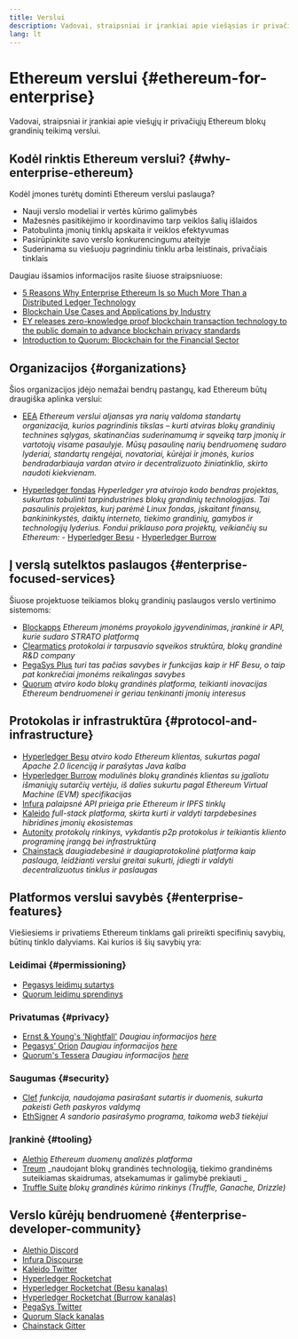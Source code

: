 ```yaml
---
title: Verslui
description: Vadovai, straipsniai ir įrankiai apie viešąsias ir privačiąsias Ethereum blokų grandines verslui
lang: lt
---
```


# Ethereum verslui {#ethereum-for-enterprise}

<FeaturedText>Vadovai, straipsniai ir įrankiai apie viešųjų ir privačiųjų Ethereum blokų grandinių teikimą verslui.</FeaturedText>

## Kodėl rinktis Ethereum verslui? {#why-enterprise-ethereum}

Kodėl įmones turėtų dominti Ethereum verslui paslauga?

- Nauji verslo modeliai ir vertės kūrimo galimybės
- Mažesnės pasitikėjimo ir koordinavimo tarp veiklos šalių išlaidos
- Patobulinta įmonių tinklų apskaita ir veiklos efektyvumas
- Pasirūpinkite savo verslo konkurencingumu ateityje
- Suderinama su viešuoju pagrindiniu tinklu arba leistinais, privačiais tinklais

Daugiau išsamios informacijos rasite šiuose straipsniuose:

- [5 Reasons Why Enterprise Ethereum Is so Much More Than a Distributed Ledger Technology](https://media.consensys.net/5-reasons-why-enterprise-ethereum-is-so-much-more-than-a-distributed-ledger-technology-c9a89db82cb5)
- [Blockchain Use Cases and Applications by Industry](https://media.consensys.net/enterprise-ethereum-blockchain-use-cases-and-applications-by-industry-3914d1210049)
- [EY releases zero-knowledge proof blockchain transaction technology to the public domain to advance blockchain privacy standards](https://www.ey.com/en_gl/news/2019/04/ey-releases-zero-knowledge-proof-blockchain-transaction-technology-to-the-public-domain-to-advance-blockchain-privacy-standards)
- [Introduction to Quorum: Blockchain for the Financial Sector](https://medium.com/blockchain-at-berkeley/introduction-to-quorum-blockchain-for-the-financial-sector-58813f84e88c)

## Organizacijos {#organizations}

Šios organizacijos įdėjo nemažai bendrų pastangų, kad Ethereum būtų draugiška aplinka verslui:

- [EEA](https://entethalliance.org/) _Ethereum verslui aljansas yra narių valdoma standartų organizacija, kurios pagrindinis tikslas – kurti atviras blokų grandinių technines sąlygas, skatinančias suderinamumą ir sąveiką tarp įmonių ir vartotojų visame pasaulyje. Mūsų pasaulinę narių bendruomenę sudaro lyderiai, standartų rengėjai, novatoriai, kūrėjai ir įmonės, kurios bendradarbiauja vardan atviro ir decentralizuoto žiniatinklio, skirto naudoti kiekvienam._

- [Hyperledger fondas](https://hyperledger.org) _Hyperledger yra atvirojo kodo bendras projektas, sukurtas tobulinti tarpindustrines blokų grandinių technologijas. Tai pasaulinis projektas, kurį parėmė Linux fondas, įskaitant finansų, bankininkystės, daiktų interneto, tiekimo grandinių, gamybos ir technologijų lyderius._ _Fondui priklauso pora projektų, veikiančių su Ethereum:_ - [Hyperledger Besu](https://www.hyperledger.org/blog/2019/08/29/announcing-hyperledger-besu) - [Hyperledger Burrow](https://www.hyperledger.org/projects/hyperledger-burrow)

## Į verslą sutelktos paslaugos {#enterprise-focused-services}

Šiuose projektuose teikiamos blokų grandinių paslaugos verslo vertinimo sistemoms:

- [Blockapps](https://blockapps.net/) _Ethereum įmonėms proyokolo įgyvendinimas, įrankinė ir API, kurie sudaro STRATO platformą_
- [Clearmatics](https://www.clearmatics.com/about) _protokolai ir tarpusavio sąveikos struktūra, blokų grandinė R&D company_
- [PegaSys Plus](https://pegasys.tech/enterprise/) _turi tas pačias savybes ir funkcijas kaip ir HF Besu, o taip pat konkrečiai įmonėms reikalingas savybes_
- [Quorum](https://www.goquorum.com/) _atviro kodo blokų grandinės platforma, teikianti inovacijas Ethereum bendruomenei ir geriau tenkinanti įmonių interesus_

## Protokolas ir infrastruktūra {#protocol-and-infrastructure}

- [Hyperledger Besu](https://www.hyperledger.org/projects/besu) _atviro kodo Ethereum klientas, sukurtas pagal Apache 2.0 licenciją ir parašytas Java kalba_
- [Hyperledger Burrow](https://www.hyperledger.org/projects/hyperledger-burrow) _modulinės blokų grandinės klientas su įgaliotu išmaniųjų sutarčių vertėju, iš dalies sukurtu pagal Ethereum Virtual Machine (EVM) specifikacijas_
- [Infura](https://infura.io/) _palaipsnė API prieiga prie Ethereum ir IPFS tinklų_
- [Kaleido](https://kaleido.io/) _full-stack platforma, skirta kurti ir valdyti tarpdebesines hibridines įmonių ekosistemas_
- [Autonity](https://www.clearmatics.com/about/) _protokolų rinkinys, vykdantis p2p protokolus ir teikiantis kliento programinę įrangą bei infrastruktūrą_
- [Chainstack](https://chainstack.com/) _daugiadebesinė ir daugiaprotokolinė platforma kaip paslauga, leidžianti verslui greitai sukurti, įdiegti ir valdyti decentralizuotus tinklus ir paslaugas_

## Platformos verslui savybės {#enterprise-features}

Viešiesiems ir privatiems Ethereum tinklams gali prireikti specifinių savybių, būtinų tinklo dalyviams. Kai kurios iš šių savybių yra:

### Leidimai {#permissioning}

- [Pegasys leidimų sutartys](https://github.com/PegaSysEng/permissioning-smart-contracts)
- [Quorum leidimų sprendinys](https://github.com/jpmorganchase/quorum/wiki/Security)

### Privatumas {#privacy}

- [Ernst & Young's ‘Nightfall'](https://github.com/EYBlockchain/nightfall) _Daugiau informacijos [here](https://bravenewcoin.com/insights/ernst-and-young-rolls-out-'nightfall-to-enable-private-transactions-on)_
- [Pegasys' Orion](https://docs.pantheon.pegasys.tech/en/stable/Concepts/Privacy/Privacy-Overview/) _Daugiau informacijos [here](https://pegasys.tech/privacy-in-pantheon-how-it-works-and-why-your-enterprise-should-care/)_
- [Quorum's Tessera](https://docs.goquorum.com/en/latest/Privacy/Tessera/Tessera/) _Daugiau informacijos [here](https://github.com/jpmorganchase/tessera/wiki/How-Tessera-works)_

### Saugumas {#security}

- [Clef](https://geth.ethereum.org/docs/clef/tutorial) _funkcija, naudojama pasirašant sutartis ir duomenis, sukurta pakeisti Geth paskyros valdymą_
- [EthSigner](https://github.com/ConsenSys/ethsigner) _A sandorio pasirašymo programa, taikoma web3 tiekėjui_

### Įrankinė {#tooling}

- [Alethio](https://explorer.aleth.io/) _Ethereum duomenų analizės platforma_
- [Treum](https://treum.io/) _naudojant blokų grandinės technologiją, tiekimo grandinėms suteikiamas skaidrumas, atsekamumas ir galimybė prekiauti _
- [Truffle Suite](https://trufflesuite.com) _blokų grandinės kūrimo rinkinys (Truffle, Ganache, Drizzle)_

## Verslo kūrėjų bendruomenė {#enterprise-developer-community}

- [Alethio Discord](https://discord.gg/d2t8NuU)
- [Infura Discourse](https://community.infura.io/)
- [Kaleido Twitter](https://twitter.com/Kaleido_io)
- [Hyperledger Rocketchat](https://chat.hyperledger.org/)
- [Hyperledger Rocketchat (Besu kanalas)](https://chat.hyperledger.org/channel/besu)
- [Hyperledger Rocketchat (Burrow kanalas)](https://chat.hyperledger.org/channel/burrow)
- [PegaSys Twitter](https://twitter.com/Kaleido_io)
- [Quorum Slack kanalas](http://bit.ly/quorum-slack)
- [Chainstack Gitter](https://gitter.im/chainstack/Lobby)
